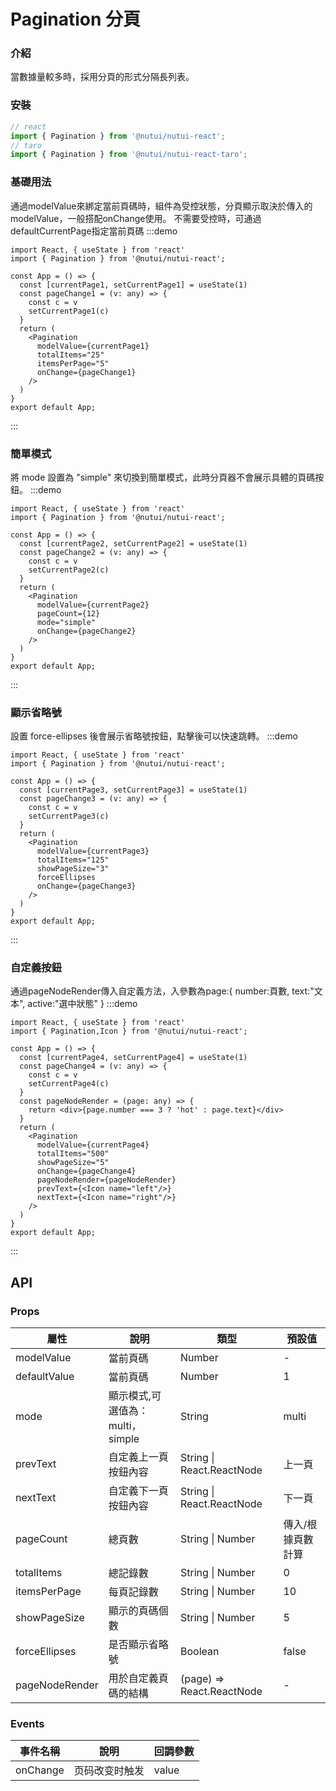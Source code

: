 #  Pagination 分頁

### 介紹
    
當數據量較多時，採用分頁的形式分隔長列表。
    
### 安裝
``` javascript
// react
import { Pagination } from '@nutui/nutui-react';
// taro
import { Pagination } from '@nutui/nutui-react-taro';
```    

### 基礎用法
通過modelValue來綁定當前頁碼時，組件為受控狀態，分頁顯示取決於傳入的modelValue，一般搭配onChange使用。
不需要受控時，可通過defaultCurrentPage指定當前頁碼
:::demo
``` tsx
import React, { useState } from 'react'
import { Pagination } from '@nutui/nutui-react';

const App = () => {
  const [currentPage1, setCurrentPage1] = useState(1)
  const pageChange1 = (v: any) => {
    const c = v
    setCurrentPage1(c)
  }
  return (
    <Pagination
      modelValue={currentPage1}
      totalItems="25"
      itemsPerPage="5"
      onChange={pageChange1}
    />
  )
}
export default App;
```
:::
### 簡單模式
將 mode 設置為 "simple" 來切換到簡單模式，此時分頁器不會展示具體的頁碼按鈕。
:::demo
``` tsx
import React, { useState } from 'react'
import { Pagination } from '@nutui/nutui-react';

const App = () => {
  const [currentPage2, setCurrentPage2] = useState(1)
  const pageChange2 = (v: any) => {
    const c = v
    setCurrentPage2(c)
  }
  return (
    <Pagination
      modelValue={currentPage2} 
      pageCount={12} 
      mode="simple" 
      onChange={pageChange2} 
    />
  )
}
export default App;
```
:::

### 顯示省略號
設置 force-ellipses 後會展示省略號按鈕，點擊後可以快速跳轉。
:::demo
``` tsx
import React, { useState } from 'react'
import { Pagination } from '@nutui/nutui-react';

const App = () => {
  const [currentPage3, setCurrentPage3] = useState(1)
  const pageChange3 = (v: any) => {
    const c = v
    setCurrentPage3(c)
  }
  return (
    <Pagination
      modelValue={currentPage3}
      totalItems="125"
      showPageSize="3"
      forceEllipses
      onChange={pageChange3}
    />
  )
}
export default App;
```
:::
### 自定義按鈕
通過pageNodeRender傳入自定義方法，入參數為page:{ number:頁數, text:"文本", active:"選中狀態" }
:::demo
``` tsx
import React, { useState } from 'react'
import { Pagination,Icon } from '@nutui/nutui-react';

const App = () => {
  const [currentPage4, setCurrentPage4] = useState(1)
  const pageChange4 = (v: any) => {
    const c = v
    setCurrentPage4(c)
  }
  const pageNodeRender = (page: any) => {
    return <div>{page.number === 3 ? 'hot' : page.text}</div>
  }
  return (
    <Pagination
      modelValue={currentPage4}
      totalItems="500"
      showPageSize="5"
      onChange={pageChange4}
      pageNodeRender={pageNodeRender} 
      prevText={<Icon name="left"/>} 
      nextText={<Icon name="right"/>}
    />
  )
}
export default App;
```
:::
    
## API
    
### Props
    
| 屬性 | 說明 | 類型 | 預設值           |
| -------------- | -------------------------------- | ------------------------- | ----------------- |
| modelValue     | 當前頁碼                         | Number                    | -                 |
| defaultValue   | 當前頁碼                         | Number                    | 1                 |
| mode           | 顯示模式,可選值為：multi，simple  | String                    | multi             |
| prevText       | 自定義上一頁按鈕內容             | String \| React.ReactNode | 上一頁            |
| nextText       | 自定義下一頁按鈕內容             | String \| React.ReactNode | 下一頁            |
| pageCount      | 總頁數                           | String \| Number          | 傳入/根據頁數計算 |
| totalItems     | 總記錄數                         | String \| Number          | 0                 |
| itemsPerPage   | 每頁記錄數                       | String \| Number          | 10                |
| showPageSize   | 顯示的頁碼個數                   | String \| Number          | 5                 |
| forceEllipses  | 是否顯示省略號                   | Boolean                   | false             |
| pageNodeRender | 用於自定義頁碼的結構             | (page) => React.ReactNode | -                 |
    
### Events
    
| 事件名稱 | 說明 | 回調參數     |
| -------- | -------------- | -------- |
| onChange | 页码改变时触发 | value    |
